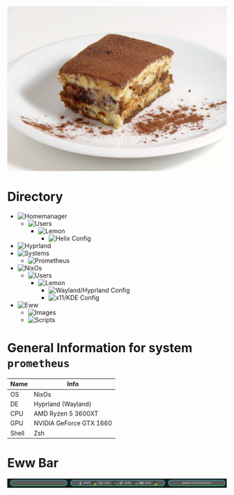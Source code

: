 ![Tiramisu](.github/tiramisu.jpg)

# Directory
- ![Homemanager](home)
  * ![Users](home/users)
    * ![Lemon](home/users/lemon)
      * ![Helix Config](home/users/lemon/helix.nix)
- ![Hyprland](hypr)
- ![Systems](systems)
  * ![Prometheus](systems/prometheus)
- ![NixOs](/)
  * ![Users](users)
    * ![Lemon](users/lemon)
      * ![Wayland/Hyprland Config](users/lemon/wayland.nix)
      * ![x11/KDE Config](users/lemon/x11.nix)
- ![Eww](https://github.com/LemonjamesD/dots/tree/eww)
  * ![Images](https://github.com/LemonjamesD/dots/tree/eww/images)
  * ![Scripts](https://github.com/LemonjamesD/dots/tree/eww/scripts)

# General Information for system `prometheus`
| Name | Info |
| --- | --- |
| OS | NixOs |
| DE | Hyprland (Wayland) | 
| CPU | AMD Ryzen 5 3600XT |
| GPU | NVIDIA GeForce GTX 1660 |
| Shell | Zsh |

# Eww Bar
![EwwBar](.github/ewwbar.png)

